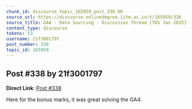 ```yaml
---
chunk_id: discourse_topic_165959_post_338_00
source_url: https://discourse.onlinedegree.iitm.ac.in/t/165959/338
source_title: GA4 - Data Sourcing - Discussion Thread [TDS Jan 2025]
content_type: discourse
tokens: 53
username: 21f3001797
post_number: 338
topic_id: 165959
---
```


## Post #338 by 21f3001797

**Direct Link**: [Post #338](https://discourse.onlinedegree.iitm.ac.in/t/165959/338)

Here for the bonus marks, it was great solving the GA4.

